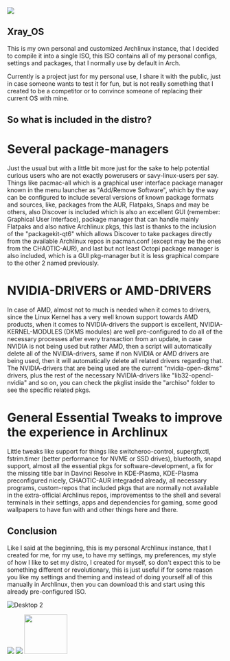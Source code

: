  <img src="https://images2.imgbox.com/b1/19/gp7ReKqs_o.png"> 

## Xray_OS 
This is my own personal and customized Archlinux instance, that I decided to compile it into a single ISO, this ISO contains all of my personal configs, settings and packages, that I normally use by default in Arch.

Currently is a project just for my personal use, I share it with the public, just in case someone wants to test it for fun, but is not really something that I created to be a competitor or to convince someone of replacing their current OS with mine.

## So what is included in the distro?

# Several package-managers
Just the usual but with a little bit more just for the sake to help potential curious users who are not exactly powerusers or savy-linux-users per say. Things like pacmac-all which is a graphical user interface package manager known in the menu launcher as "Add/Remove Software", which by the way can be configured to include several versions of known package formats and sources, like, packages from the AUR, Flatpaks, Snaps and may be others, also Discover is included which is also an excellent GUI (remember: Graphical User Interface), package manager that can handle mainly Flatpaks and also native Archlinux pkgs, this last is thanks to the inclusion of the "packagekit-qt6" which allows Discover to take packages directly from the available Archlinux repos in pacman.conf (except may be the ones from the CHAOTIC-AUR), and last but not least Octopi package manager is also included, which is a GUI pkg-manager but it is less graphical compare to the other 2 named previously.

# NVIDIA-DRIVERS or AMD-DRIVERS
In case of AMD, almost not to much is needed when it comes to drivers, since the Linux Kernel has a very well known support towards AMD products, when it comes to NVIDIA-drivers the support is excellent, NVIDIA-KERNEL-MODULES (DKMS modules) are well pre-configured to do all of the necessary processes after every transaction from an update, in case NVIDIA is not being used but rather AMD, then a script will automatically delete all of the NVIDIA-drivers, same if non NVIDIA or AMD drivers are being used, then it will automatically delete all related drivers regarding that. The NVIDIA-drivers that are being used are the current "nvidia-open-dkms" drivers, plus the rest of the necessary NVIDIA-drivers like "lib32-opencl-nvidia" and so on, you can check the pkglist inside the "archiso" folder to see the specific related pkgs.

# General Essential Tweaks to improve the experience in Archlinux
Little tweaks like support for things like switcheroo-control, supergfxctl, fstrim.timer (better performance for NVME or SSD drives), bluetooth, snapd support, almost all the essential pkgs for software-development, a fix for the missing title bar in Davinci Resolve in KDE-Plasma, KDE-Plasma preconfigured nicely, CHAOTIC-AUR integraded already, all necessary programs, custom-repos that included pkgs that are normally not available in the extra-official Archlinus repos, improvementss to the shell and several terminals in their settings, apps and dependencies for gaming, some good wallpapers to have fun with and other things here and there.

## Conclusion
Like I said at the beginning, this is my personal Archlinux instance, that I created for me, for my use, to have my settings, my preferences, my style of how I like to set my distro, I created for myself, so don't expect this to be something different or revolutionary, this is just useful if for some reason you like my settings and theming and instead of doing yourself all of this manually in Archlinux, then you can download this and start using this already pre-configured ISO.

![Desktop 2](https://github.com/Xray-OS/xray_os/assets/143856402/847105ac-5e33-4e80-b2b8-ea10675a0429)

<img src="https://images2.imgbox.com/a5/e5/VcjlKerg_o.png">

<img src="https://images2.imgbox.com/91/a3/bmepo64s_o.jpg">


<img src="https://images2.imgbox.com/79/d9/c0B6V9le_o.png" width="100" height="92">
